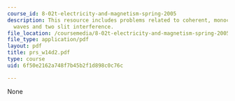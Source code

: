 ```yaml
---
course_id: 8-02t-electricity-and-magnetism-spring-2005
description: This resource includes problems related to coherent, monochromatic plane
  waves and two slit interference.
file_location: /coursemedia/8-02t-electricity-and-magnetism-spring-2005/6f50e2162a748f7b45b2f1d898c0c76c_prs_w14d2.pdf
file_type: application/pdf
layout: pdf
title: prs_w14d2.pdf
type: course
uid: 6f50e2162a748f7b45b2f1d898c0c76c

---
```

None